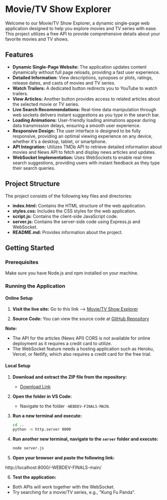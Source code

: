 # Movie/TV Show Explorer

Welcome to our Movie/TV Show Explorer, a dynamic single-page web application designed to help you explore movies and TV series with ease. This project utilizes a free API to provide comprehensive details about your favorite movies and TV shows.

## Features

- **Dynamic Single-Page Website:** The application updates content dynamically without full page reloads, providing a fast user experience.
- **Detailed Information:** View descriptions, synopses or plots, ratings, release dates, and casts of movies and TV series.
- **Watch Trailers:** A dedicated button redirects you to YouTube to watch trailers.
- **View Articles:** Another button provides access to related articles about the selected movie or TV series.
- **Live Search Recommendations:** Real-time data manipulation through web sockets delivers instant suggestions as you type in the search bar.
- **Loading Animations:** User-friendly loading animations appear during data transmission delays, ensuring a smooth user experience.
- **Responsive Design:** The user interface is designed to be fully responsive, providing an optimal viewing experience on any device, whether it's a desktop, tablet, or smartphone.
- **API Integration:** Utilizes TMDb API to retrieve detailed information about movies and News API to fetch and display news articles and updates.
- **WebSocket Implementation:** Uses WebSockets to enable real-time search suggestions, providing users with instant feedback as they type their search queries.

## Project Structure

The project consists of the following key files and directories:
- **index.html:** Contains the HTML structure of the web application.
- **styles.css:** Includes the CSS styles for the web application.
- **script.js:** Contains the client-side JavaScript code.
- **server.js:** Contains the server-side code using Express.js and WebSocket.
- **README.md:** Provides information about the project.

## Getting Started

### Prerequisites

Make sure you have Node.js and npm installed on your machine.

### Running the Application

#### Online Setup

1. **Visit the live site:**
   Go to this link --> [Movie/TV Show Explorer](https://raijuro.github.io/-WEBDEV-FINALS/)

2. **Source Code:**
   You can view the source code at [GitHub Repository](https://github.com/raijuro/-WEBDEV-FINALS/)

**Note:**
- The API for the articles (News API) CORS is not available for online deployment as it requires a credit card to utilize.
- The WebSocket feature needs a hosting application such as Heroku, Vercel, or Netlify, which also requires a credit card for the free trial.

#### Local Setup

1. **Download and extract the ZIP file from the repository:**
   - [Download Link](https://github.com/raijuro/-WEBDEV-FINALS/)

2. **Open the folder in VS Code:**
   - Navigate to the folder `-WEBDEV-FINALS-MAIN`.

3. **Run a new terminal and execute:**
    ```sh
    cd ..
    python -m http.server 8000
    ```

4. **Run another new terminal, navigate to the `server` folder and execute:**
    ```sh
    node server.js
    ```

5. **Open your browser and paste the following link:**

http://localhost:8000/-WEBDEV-FINALS-main/

6. **Test the application:**
- Both APIs will work together with the WebSocket.
- Try searching for a movie/TV series, e.g., "Kung Fu Panda".
